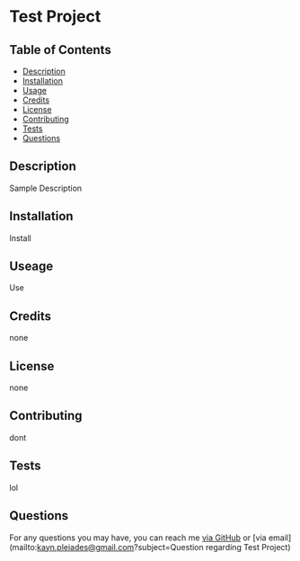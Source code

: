 # Test Project

## Table of Contents

* [Description](#description)
* [Installation](#installation)
* [Usage](#usage)
* [Credits](#credits)
* [License](#license)
* [Contributing](#contributing)
* [Tests](#tests)
* [Questions](#questions)

## Description

Sample Description

## Installation

Install

## Useage

Use

## Credits

none

## License

none

## Contributing

dont

## Tests

lol

## Questions

For any questions you may have, you can reach me [via GitHub](https://github.com/Kayn-Pleiades) or [via email](mailto:kayn.pleiades@gmail.com?subject=Question regarding Test Project) 

